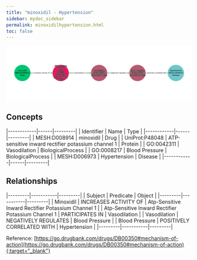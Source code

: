 ```yaml
---
title: "minoxidil - Hypertension"
sidebar: mydoc_sidebar
permalink: minoxidilhypertension.html
toc: false 
---
```


![Path Visualization](/images/minoxidilhypertension.png)

## Concepts

|------------|------|---------|
| Identifier | Name | Type    |
|------------|------|---------|
| MESH:D008914 | minoxidil | Drug |
| UniProt:P48048 | ATP-sensitive inward rectifier potassium channel 1 | Protein |
| GO:0042311 | Vasodilation | BiologicalProcess |
| GO:0008217 | Blood Pressure | BiologicalProcess |
| MESH:D006973 | Hypertension | Disease |
|------------|------|---------|

## Relationships

|---------|-----------|---------|
| Subject | Predicate | Object  |
|---------|-----------|---------|
| Minoxidil | INCREASES ACTIVITY OF | Atp-Sensitive Inward Rectifier Potassium Channel 1 |
| Atp-Sensitive Inward Rectifier Potassium Channel 1 | PARTICIPATES IN | Vasodilation |
| Vasodilation | NEGATIVELY REGULATES | Blood Pressure |
| Blood Pressure | POSITIVELY CORRELATED WITH | Hypertension |
|---------|-----------|---------|

Reference: [https://go.drugbank.com/drugs/DB00350#mechanism-of-action](https://go.drugbank.com/drugs/DB00350#mechanism-of-action){:target="_blank"}